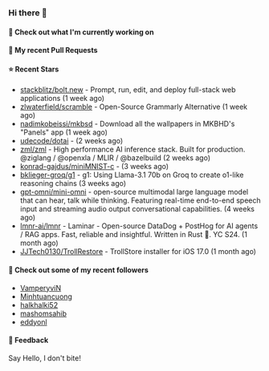 ### Hi there 👋

#### 👷 Check out what I'm currently working on

#### 🔨 My recent Pull Requests


#### ⭐ Recent Stars

- [stackblitz/bolt.new](https://github.com/stackblitz/bolt.new) - Prompt, run, edit, and deploy full-stack web applications (1 week ago)
- [zlwaterfield/scramble](https://github.com/zlwaterfield/scramble) - Open-Source Grammarly Alternative (1 week ago)
- [nadimkobeissi/mkbsd](https://github.com/nadimkobeissi/mkbsd) - Download all the wallpapers in MKBHD&#39;s &#34;Panels&#34; app (1 week ago)
- [udecode/dotai](https://github.com/udecode/dotai) -  (2 weeks ago)
- [zml/zml](https://github.com/zml/zml) - High performance AI inference stack. Built for production. @ziglang / @openxla / MLIR / @bazelbuild (2 weeks ago)
- [konrad-gajdus/miniMNIST-c](https://github.com/konrad-gajdus/miniMNIST-c) -  (3 weeks ago)
- [bklieger-groq/g1](https://github.com/bklieger-groq/g1) - g1: Using Llama-3.1 70b on Groq to create o1-like reasoning chains (3 weeks ago)
- [gpt-omni/mini-omni](https://github.com/gpt-omni/mini-omni) - open-source multimodal large language model that can hear, talk while thinking. Featuring real-time end-to-end speech input and streaming audio output conversational capabilities.  (4 weeks ago)
- [lmnr-ai/lmnr](https://github.com/lmnr-ai/lmnr) - Laminar - Open-source DataDog &#43; PostHog for AI agents / RAG apps. Fast, reliable and insightful. Written in Rust 🦀. YC S24. (1 month ago)
- [JJTech0130/TrollRestore](https://github.com/JJTech0130/TrollRestore) - TrollStore installer for iOS 17.0 (1 month ago)

#### 👯 Check out some of my recent followers

- [VamperyviN](https://github.com/VamperyviN)
- [Minhtuancuong](https://github.com/Minhtuancuong)
- [halkhalki52](https://github.com/halkhalki52)
- [mashomsahib](https://github.com/mashomsahib)
- [eddyonl](https://github.com/eddyonl)

#### 💬 Feedback

Say Hello, I don't bite!